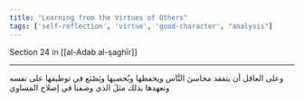 ```yaml
---
title: "Learning from the Virtues of Others"
tags: ['self-reflection', 'virtue', 'good-character', "analysis"]
---
```


 Section 24 in [[al-Adab al-ṣaghīr]]

---
وعلى العاقل أن يتفقد محاسنَ النَّاس ويحفظها ويُحصيها ويَصْنَع في توظيفها على نفسه وتعهدها بذلك مثلَ الذي وصفنا في إصلاح المساوي
